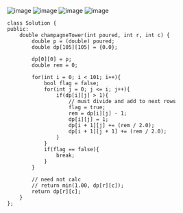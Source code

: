 ![image](https://user-images.githubusercontent.com/73538974/270189352-859dccc1-df5a-4011-b077-72ef81c837d3.png)
![image](https://user-images.githubusercontent.com/73538974/270189363-b9da2a20-7050-42eb-a9e4-2c7556fd3e8b.png)
![image](https://user-images.githubusercontent.com/73538974/270189373-6b4c2ba7-e5a5-4a7e-9a9c-abae89ab5222.png)
![image](https://user-images.githubusercontent.com/73538974/270189382-2eb58ce1-988d-4838-b9c9-0bde111efebe.png)
      
```
class Solution {
public:
    double champagneTower(int poured, int r, int c) {
        double p = (double) poured;
        double dp[105][105] = {0.0};

        dp[0][0] = p;
        double rem = 0;

        for(int i = 0; i < 101; i++){
            bool flag = false;
            for(int j = 0; j <= i; j++){
                if(dp[i][j] > 1){
                    // must divide and add to next rows
                    flag = true;
                    rem = dp[i][j] - 1;
                    dp[i][j] = 1;
                    dp[i + 1][j] += (rem / 2.0);
                    dp[i + 1][j + 1] += (rem / 2.0);
                }
            }
            if(flag == false){
                break;
            }
        }

        // need not calc
        // return min(1.00, dp[r][c]);
        return dp[r][c];
    }
};
```
